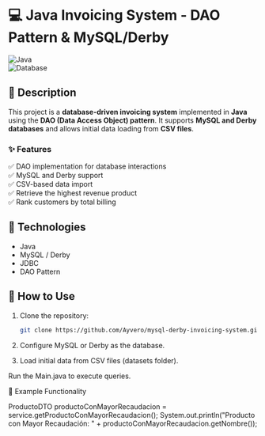 # 💻 Java Invoicing System - DAO Pattern & MySQL/Derby  
![Java](https://img.shields.io/badge/Java-DAO%20Pattern-blue)  
![Database](https://img.shields.io/badge/Database-MySQL%20%7C%20Derby-green)  

## 📝 Description  
This project is a **database-driven invoicing system** implemented in **Java** using the **DAO (Data Access Object) pattern**. It supports **MySQL and Derby databases** and allows initial data loading from **CSV files**.  

### ✨ Features  
✅ DAO implementation for database interactions  
✅ MySQL and Derby support  
✅ CSV-based data import  
✅ Retrieve the highest revenue product  
✅ Rank customers by total billing  

## 🚀 Technologies  
- Java  
- MySQL / Derby  
- JDBC  
- DAO Pattern  


## 📌 How to Use  
1. Clone the repository:  
   ```sh
   git clone https://github.com/Ayvero/mysql-derby-invoicing-system.git

2. Configure MySQL or Derby as the database.

3. Load initial data from CSV files (datasets folder).

Run the Main.java to execute queries.

🔬 Example Functionality

ProductoDTO productoConMayorRecaudacion = service.getProductoConMayorRecaudacion();
System.out.println("Producto con Mayor Recaudación: " + productoConMayorRecaudacion.getNombre());



